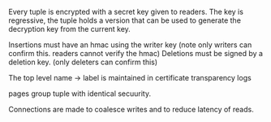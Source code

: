 

Every tuple is encrypted with a secret key given to readers. The key is regressive, the tuple holds a version that can be used to generate the decryption key from the current key.

Insertions must have an hmac using the writer key (note only writers can confirm this. readers cannot verify the hmac)
Deletions must be signed by a deletion key. (only deleters can confirm this)

The top level name -> label is maintained in certificate transparency logs

pages group tuple with identical secuurity.


Connections are made to coalesce writes and to reduce latency of reads.